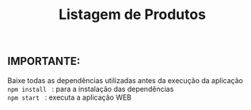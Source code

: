 <h1 align="center">
  Listagem de Produtos
</h1>

<br />

## IMPORTANTE:
Baixe todas as dependências utilizadas antes da execução da aplicação
<br />
```npm install ``` : para a instalação das dependências
<br />
```npm start ``` : executa a aplicação WEB
